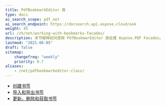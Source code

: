 ```yaml
---
title: PdfBookmarkEditor 类
type: docs
ai_search_scope: pdf_net
ai_search_endpoint: https://docsearch.api.aspose.cloud/ask
weight: 45
url: /zh/net/working-with-bookmarks-facades/
description: 本节解释如何使用 PdfBookmarEditor 类处理 Aspose.PDF Facades。
lastmod: "2021-06-05"
draft: false
sitemap:
    changefreq: "weekly"
    priority: 0.7
aliases:
    - /net/pdfbookmarkeditor-class/
---
```

- [创建书签](/pdf/net/create-bookmarks/)
- [导入和导出书签](/pdf/net/import-and-export-bookmarks/)
- [更新、删除和获取书签](/pdf/net/update-delete-and-get-bookmarks/)